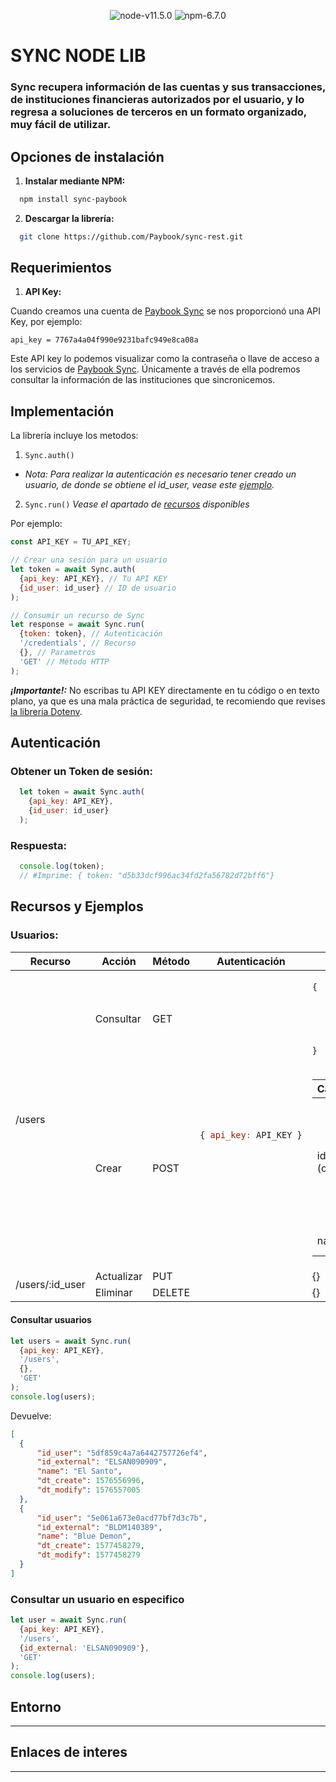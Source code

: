 <center>

![node-v11.5.0][node-badge]
![npm-6.7.0][npm-badge]

</center>

# SYNC NODE LIB

### **Sync** recupera información de las cuentas y sus transacciones, de instituciones financieras autorizados por el usuario, y lo regresa a soluciones de terceros en un formato organizado, muy fácil de utilizar.

## Opciones de instalación

1. __Instalar mediante NPM:__
```bash
  npm install sync-paybook
```
2. __Descargar la librería:__
```bash
  git clone https://github.com/Paybook/sync-rest.git 
```
## Requerimientos

1. **API Key:**

  Cuando creamos una cuenta de [Paybook Sync] se nos proporcionó una API Key, por ejemplo:
  ```
  api_key = 7767a4a04f990e9231bafc949e8ca08a
  ```
  Este API key lo podemos visualizar como la contraseña o llave de acceso a los servicios de [Paybook Sync]. Únicamente a través de ella podremos consultar la información de las instituciones que sincronicemos.
## Implementación

La librería incluye los metodos:
1. `Sync.auth()`
  + _Nota: Para realizar la autenticación es necesario tener creado un usuario, de donde se obtiene el id_user, vease este [ejemplo]()._
2. `Sync.run()` _Vease el apartado de [recursos]() disponibles_


Por ejemplo:
```javascript
const API_KEY = TU_API_KEY;

// Crear una sesión para un usuario
let token = await Sync.auth(
  {api_key: API_KEY}, // Tu API KEY
  {id_user: id_user} // ID de usuario
);

// Consumir un recurso de Sync
let response = await Sync.run(
  {token: token}, // Autenticación
  '/credentials', // Recurso
  {}, // Parametros
  'GET' // Método HTTP
);
```
**_¡Importante!:_** No escribas tu API KEY directamente en tu código o en texto plano, ya que es una mala práctica de seguridad, te recomiendo que revises [la libreria Dotenv][dotenv].

## Autenticación

### Obtener un Token de sesión:
```javascript
  let token = await Sync.auth(
    {api_key: API_KEY}, 
    {id_user: id_user}
  );

```
### Respuesta:
```javascript
  console.log(token);
  // #Imprime: { token: "d5b33dcf996ac34fd2fa56782d72bff6"}
```
## Recursos y Ejemplos

### Usuarios:
<table>
<thead>
  <tr>
    <th width="30%">Recurso</th>
    <th>Acción</th>
    <th>Método</th>
    <th>Autenticación</th>
    <th width="40%">Parametros</th>
  </tr>
</thead>
<tbody>
  <tr>
    <td rowspan="2">/users</td>
    <td>Consultar</td>
    <td>GET</td>
<td rowspan="4">

```javascript
{ api_key: API_KEY }
```
</td>
<td>

```javascript
{
    "id_external", // Opcional
    "fields", // Opcional
    "limit", // Opcional
    "skip", // Opcional
    "order" // Opcional
}
```
</td>
  </tr>
  <tr>
    <td>Crear</td>
    <td>POST</td>
  <td>

|Campo|Tipo|Descripción|
|:-----|:-----:|:----------|
|id_external (opcional)|String|ID externo, este campo puede ser null y puede usarse para llevar dar seguimiento al usuario con un ID externo.|
|name|String|Nombre del usuario.|

  </td>
  </tr>
  <tr>
    <td rowspan="2">/users/:id_user</td>
    <td>Actualizar</td>
    <td>PUT</td>
    <td>{}</td>
  </tr>
  <tr>
    <td>Eliminar</td>
    <td>DELETE</td>
    <td>{}</td>
  </tr>
</tbody>
</table>

#### Consultar usuarios
```javascript
let users = await Sync.run(
  {api_key: API_KEY}, 
  '/users', 
  {}, 
  'GET'
);
console.log(users);
```
Devuelve:
```json
[
  {
      "id_user": "5df859c4a7a6442757726ef4",
      "id_external": "ELSAN090909",
      "name": "El Santo",
      "dt_create": 1576556996,
      "dt_modify": 1576557005
  },
  {
      "id_user": "5e061a673e0acd77bf7d3c7b",
      "id_external": "BLDM140389",
      "name": "Blue Demon",
      "dt_create": 1577458279,
      "dt_modify": 1577458279
  }
]
```

### Consultar un usuario en especifico
```javascript
let user = await Sync.run(
  {api_key: API_KEY}, 
  '/users', 
  {id_external: 'ELSAN090909'}, 
  'GET'
);
console.log(users);
```
## Entorno
---

## Enlaces de interes
---

 [//]: # (These are reference links used in the body of this note and get stripped out when the markdown processor does its job. There is no need to format nicely because it shouldn't be seen. Thanks SO - http://stackoverflow.com/questions/4823468/store-comments-in-markdown-syntax)

[Paybook Sync]: <https://www.paybook.com/sync/es/>
[sync-doc]: <https://www.paybook.com/sync/es/docs/intro>
[dotenv]: <https://www.npmjs.com/package/dotenv>
[request]: <github.com/request/request>
[logo]: /images/syncLogo.svg
[node-badge]: https://img.shields.io/badge/node-v11.5.0-green
[npm-badge]: https://img.shields.io/badge/npm-6.7.0-blue
